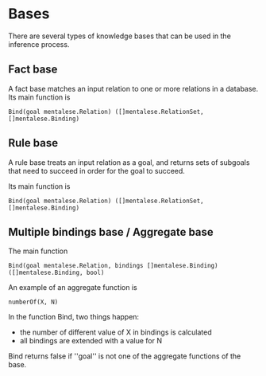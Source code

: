 # Bases

There are several types of knowledge bases that can be used in the inference process.

## Fact base

A fact base matches an input relation to one or more relations in a database. Its main function is

    Bind(goal mentalese.Relation) ([]mentalese.RelationSet, []mentalese.Binding)



## Rule base

A rule base treats an input relation as a goal, and returns sets of subgoals that need to succeed in order for the goal to succeed.

Its main function is

    Bind(goal mentalese.Relation) ([]mentalese.RelationSet, []mentalese.Binding)

## Multiple bindings base / Aggregate base

The main function

    Bind(goal mentalese.Relation, bindings []mentalese.Binding) ([]mentalese.Binding, bool)

An example of an aggregate function is

    numberOf(X, N)

In the function Bind, two things happen:

* the number of different value of X in bindings is calculated
* all bindings are extended with a value for N

Bind returns false if ''goal'' is not one of the aggregate functions of the base.
